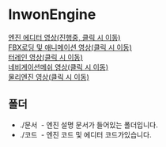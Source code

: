 # InwonEngine

[엔진 에디터 영상(진행중, 클릭 시 이동)](https://www.youtube.com/watch?v=tDZ9pFZT4MU)<br>
[FBX로딩 및 애니메이션 영상(클릭 시 이동)](https://www.youtube.com/watch?v=81d4NhIrvLU)<br>
[터레인 영상(클릭 시 이동)](https://www.youtube.com/watch?v=su5C2xiGy50)<br>
[네비게이션메쉬 영상(클릭 시 이동)](https://www.youtube.com/watch?v=gJIVZeFgq88)<br>
[물리엔진 영상(클릭 시 이동)](https://www.youtube.com/watch?v=koScKPGm5GM)

## 폴더
- ./문서
  - 엔진 설명 문서가 들어있는 폴더입니다.
- ./코드
  - 엔진 코드 및 에디터 코드가있습니다.
